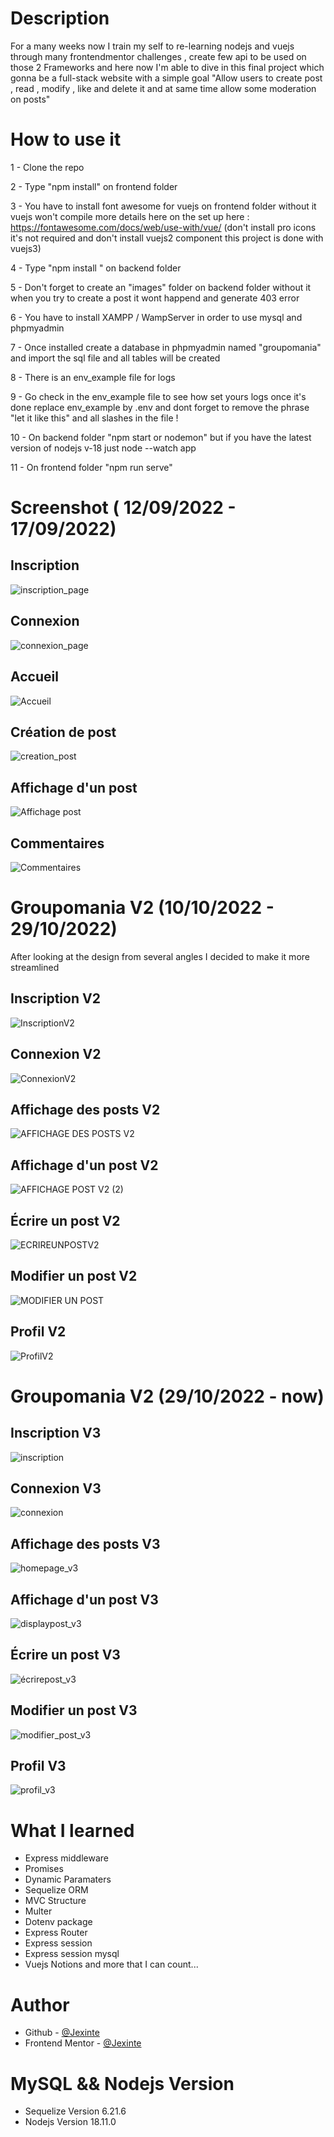 # Description

For a many weeks now I train my self to re-learning nodejs and vuejs through many frontendmentor challenges , create few api to be used on those 2 Frameworks and here now I'm able to dive in this final project which gonna be a full-stack website with a simple goal "Allow users to create post , read , modify , like and delete it and at same time allow some moderation on posts"


# How to use it

 1 - Clone the repo

 2 - Type "npm install" on frontend folder
 
 3 - You have to install font awesome for vuejs on frontend folder without it vuejs won't compile more details here on the set up here : https://fontawesome.com/docs/web/use-with/vue/  (don't install pro icons it's not required and don't install vuejs2 component this project is done with vuejs3)

 4 - Type "npm install " on backend folder 
 
 5 - Don't forget to create an "images" folder on backend folder without it when you try to create a post it wont happend and generate 403 error

 6 - You have to install XAMPP / WampServer in order to use mysql and phpmyadmin

 7 - Once installed create a database in phpmyadmin named "groupomania" and import the sql file and all tables will be created 

 8 - There is an env_example file for logs 

 9 - Go check in the env_example file  to see how set yours logs once it's done replace env_example by .env and dont forget to remove the phrase "let it like this" and all slashes in the file !
  
 10 - On backend folder "npm start or nodemon" but if you have the latest version of nodejs v-18 just node --watch app 

 11 - On frontend folder "npm run serve"


# Screenshot ( 12/09/2022 - 17/09/2022)

## Inscription 
![inscription_page](https://user-images.githubusercontent.com/88725081/190871206-d7b4dd3f-a5ad-4c92-8b87-bdb14a312122.PNG)

## Connexion 
![connexion_page](https://user-images.githubusercontent.com/88725081/190871204-e93898d5-b051-44af-a11e-f2f5096e998d.PNG)

## Accueil
![Accueil](https://user-images.githubusercontent.com/88725081/191082151-68655e1d-e2e4-413d-8713-4c65b41c6933.png)


## Création de post
![creation_post](https://user-images.githubusercontent.com/88725081/190871354-56b35847-b768-4ed5-8862-789419eea229.PNG)

## Affichage d'un post
![Affichage post ](https://user-images.githubusercontent.com/88725081/191080561-13b2f27b-1fe7-473d-bcab-00518008611e.png)

## Commentaires
![Commentaires](https://user-images.githubusercontent.com/88725081/191080925-09888209-2e41-4b34-8a85-7701ff4a8afe.png)


# Groupomania V2 (10/10/2022 - 29/10/2022)

After looking at the design from several angles I decided to make it more streamlined

## Inscription V2 
![InscriptionV2](https://user-images.githubusercontent.com/88725081/194826398-d5f211a5-fd27-4108-a081-80313f55b710.PNG)

## Connexion V2
![ConnexionV2](https://user-images.githubusercontent.com/88725081/194826506-4934b957-1ba2-49dc-bc86-6da9ed684f60.png)

## Affichage des posts V2
![AFFICHAGE DES POSTS V2](https://user-images.githubusercontent.com/88725081/194826635-5d571fce-60d7-4bce-abf7-07d1a963cab7.png)

## Affichage d'un post V2
![AFFICHAGE POST V2 (2)](https://user-images.githubusercontent.com/88725081/194826686-9304750d-6b15-4a87-a5f0-0699baa5f1fb.png)

## Écrire un post V2
![ECRIREUNPOSTV2](https://user-images.githubusercontent.com/88725081/194826750-7294a5c9-5ff2-4047-9829-f2d4a4436b7c.png)


## Modifier un post V2
![MODIFIER UN POST](https://user-images.githubusercontent.com/88725081/194826798-688bbec1-b924-486d-a883-97e1b2866477.PNG)

## Profil V2

![ProfilV2](https://user-images.githubusercontent.com/88725081/194826929-5988d7e9-6ab7-4c9c-a77f-7abdcb6a153c.png)


# Groupomania V2 (29/10/2022 - now)

## Inscription V3

![inscription](https://user-images.githubusercontent.com/88725081/198844884-a19c7613-f72c-463e-950c-c6ddd50a1a9d.PNG)

## Connexion V3

![connexion](https://user-images.githubusercontent.com/88725081/198844878-dd719a33-eb01-43b3-95b5-5c124948a3d0.png)

## Affichage des posts V3

![homepage_v3](https://user-images.githubusercontent.com/88725081/198844883-84c2daf5-9da2-438d-a226-a67ffd74eb24.png)

## Affichage d'un post V3

![displaypost_v3](https://user-images.githubusercontent.com/88725081/198844880-9863ed3c-9098-4d4d-a40f-b949ab0ee59f.png)

## Écrire un post V3

![écrirepost_v3](https://user-images.githubusercontent.com/88725081/198844882-d093d47b-30ec-4d49-a1e2-3eb491fd3819.png)


## Modifier un post V3

![modifier_post_v3](https://user-images.githubusercontent.com/88725081/198844887-f7ba6241-4b48-44c9-b033-c3096face88e.png)

## Profil V3

![profil_v3](https://user-images.githubusercontent.com/88725081/198844875-f2d0d429-f683-432a-8c28-bb437ea1dc74.png)


# What I learned

 - Express middleware
 - Promises
 - Dynamic Paramaters
 - Sequelize ORM 
 - MVC Structure
 - Multer
 - Dotenv package
 - Express Router
 - Express session
 - Express session mysql
 - Vuejs Notions
  and more that I can count...

# Author

- Github - [@Jexinte](https://github.com/Jexinte)
- Frontend Mentor - [@Jexinte](https://www.frontendmentor.io/profile/Jexinte)

# MySQL && Nodejs Version
  - Sequelize Version 6.21.6
  - Nodejs Version 18.11.0

